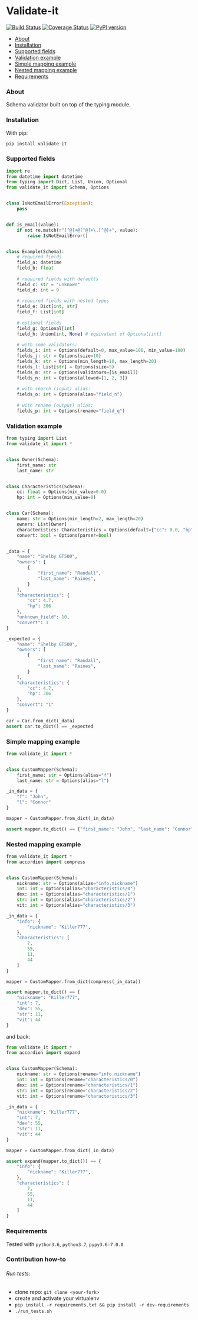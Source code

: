 # Validate-it

[![Build Status](https://travis-ci.org/ruslux/validate-it.svg?branch=master)](https://travis-ci.org/ruslux/validate-it) 
[![Coverage Status](https://coveralls.io/repos/github/ruslux/validate-it/badge.svg?branch=master)](https://coveralls.io/github/ruslux/validate-it)
[![PyPI version](https://badge.fury.io/py/validate-it.svg)](https://badge.fury.io/py/validate-it)

- [About](#about)
- [Installation](#installation)
- [Supported fields](#fields)
- [Validation example](#validation-example)
- [Simple mapping example](#simple-mapping-example)
- [Nested mapping example](#nested-mapping-example)
- [Requirements](#requirements)

### <a name="about"/>About</a>
Schema validator built on top of the typing module.


### <a name="installation"/>Installation</a>
With pip:
```bash
pip install validate-it
```

### <a name="fields"/>Supported fields</a>
```python
import re
from datetime import datetime
from typing import Dict, List, Union, Optional
from validate_it import Schema, Options


class IsNotEmailError(Exception):
    pass


def is_email(value):
    if not re.match(r"[^@]+@[^@]+\.[^@]+", value):
        raise IsNotEmailError()


class Example(Schema):
    # required fields
    field_a: datetime
    field_b: float
    
    # required fields with defaults
    field_c: str = "unknown"
    field_d: int = 9
    
    # required fields with nested types
    field_e: Dict[int, str]
    field_f: List[int]
    
    # optional fields
    field_g: Optional[int]
    field_h: Union[int, None] # equivalent of Optional[int]
    
    # with some validators:
    fields_i: int = Options(default=0, max_value=100, min_value=100)
    fields_j: str = Options(size=10)
    fields_k: str = Options(min_length=10, max_length=20)
    fields_l: List[str] = Options(size=5)
    fields_m: str = Options(validators=[is_email])
    fields_n: int = Options(allowed=[1, 2, 3])
    
    # with search (input) alias:
    fields_o: int = Options(alias="field_n")
    
    # with rename (output) alias:
    fields_p: int = Options(rename="field_q")
```

### <a name="validation-example"/>Validation example</a>
```python
from typing import List
from validate_it import *


class Owner(Schema):
    first_name: str
    last_name: str


class Characteristics(Schema):
    cc: float = Options(min_value=0.0)
    hp: int = Options(min_value=0)


class Car(Schema):
    name: str = Options(min_length=2, max_length=20)
    owners: List[Owner]
    characteristics: Characteristics = Options(default={"cc": 0.0, "hp": 0})
    convert: bool = Options(parser=bool)


_data = {
    "name": "Shelby GT500",
    "owners": [
        {
            "first_name": "Randall",
            "last_name": "Raines",
        }
    ],
    "characteristics": {
        "cc": 4.7,
        "hp": 306
    },
    "unknown_field": 10,
    "convert": 1 
}

_expected = {
    "name": "Shelby GT500",
    "owners": [
        {
            "first_name": "Randall",
            "last_name": "Raines",
        }
    ],
    "characteristics": {
        "cc": 4.7,
        "hp": 306
    },
    "convert": "1"
}

car = Car.from_dict(_data)
assert car.to_dict() == _expected
```

### <a name="simple-mapping-example"/>Simple mapping example</a>
```python
from validate_it import *


class CustomMapper(Schema):
    first_name: str = Options(alias="f")
    last_name: str = Options(alias="l")

_in_data = {
    "f": "John",
    "l": "Connor"
}

mapper = CustomMapper.from_dict(_in_data)

assert mapper.to_dict() == {"first_name": "John", "last_name": "Connor"}
```

### <a name="nested-mapping-example"/>Nested mapping example</a>
```python
from validate_it import *
from accordion import compress


class CustomMapper(Schema):
    nickname: str = Options(alias="info.nickname")
    int: int = Options(alias="characteristics/0")
    dex: int = Options(alias="characteristics/1")
    str: int = Options(alias="characteristics/2")
    vit: int = Options(alias="characteristics/3")

_in_data = {
    "info": {
        "nickname": "Killer777",
    },
    "characteristics": [
        7,
        55,
        11,
        44
    ]
}

mapper = CustomMapper.from_dict(compress(_in_data))

assert mapper.to_dict() == {
    "nickname": "Killer777", 
    "int": 7, 
    "dex": 55, 
    "str": 11, 
    "vit": 44
}
```

and back:
```python
from validate_it import *
from accordion import expand


class CustomMapper(Schema):
    nickname: str = Options(rename="info.nickname")
    int: int = Options(rename="characteristics/0")
    dex: int = Options(rename="characteristics/1")
    str: int = Options(rename="characteristics/2")
    vit: int = Options(rename="characteristics/3")

_in_data = {
    "nickname": "Killer777", 
    "int": 7, 
    "dex": 55, 
    "str": 11, 
    "vit": 44
}

mapper = CustomMapper.from_dict(_in_data)

assert expand(mapper.to_dict()) == {
    "info": {
        "nickname": "Killer777",
    },
    "characteristics": [
        7,
        55,
        11,
        44
    ]
}
```

### <a name="requirements"/>Requirements</a>
Tested with `python3.6`, `python3.7`, `pypy3.6-7.0.0`

### <a name="contribution"/>Contribution how-to</a>
###### Run tests:
* clone repo: `git clone <your-fork>`
* create and activate your virtualenv
* `pip install -r requirements.txt && pip install -r dev-requirements`
* `./run_tests.sh`
